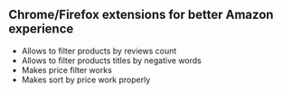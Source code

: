## Chrome/Firefox extensions for better Amazon experience

- Allows to filter products by reviews count
- Allows to filter products titles by negative words
- Makes price filter works
- Makes sort by price work properly
